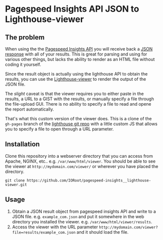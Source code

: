 # Pagespeed Insights API JSON to Lighthouse-viewer

## The problem

When using the the [Pagespeed Insights API](https://developers.google.com/speed/docs/insights/v5/get-started) you will receive back a 
[JSON response](https://developers.google.com/speed/docs/insights/v5/reference/pagespeedapi/runpagespeed#response_1) with all of your results. 
This is great for parsing and using for various other things, but lacks the ability to render as an
HTML file without coding it yourself. 

Since the result object is actually using the lighthouse API to obtain the results, you can use the
[Lighthouse-viewer](https://googlechrome.github.io/lighthouse/viewer/) to render the output of the 
JSON file.

The *slight* caveat is that the viewer requires you to either paste in the results, a URL to a GIST
with the results, or manually specify a file through the file-upload GUI. There is no ability to 
specify a file to read and opene the report automatically. 

That's what this custom version of the viewer does. This is a clone of the `gh-pages` branch of 
the [lighthouse git repo](https://github.com/GoogleChrome/lighthouse/tree/gh-pages) with a little
custom JS that allows you to specify a file to open through a URL parameter.

## Installation

Clone this repository into a webserver directory that you can access from Apache, NGINX, etc.. e.g. `/var/www/html/viewer`.
You should be able to see the viewer at `http://mydomain.com/viewer/` or wherever you have placed the directory.

`git clone https://github.com/IORoot/pagespeed-insights__lighthouse-viewer.git`

## Usage

1. Obtain a JSON result object from pagespeed insights API and write to a JSON file. e.g. `example_com.json` and put it somewhere in the web directory you installed the viewer. e.g. `/var/www/html/viewer/results`.
1. Access the viewer with the URL parameter `http://mydomain.com/viewer?file=results/example_com.json` and it should load the file.
